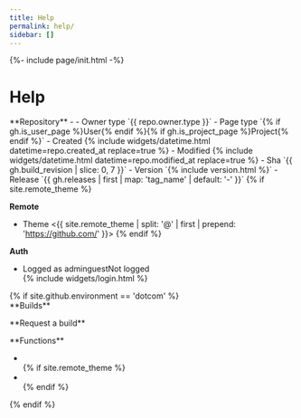 ```yaml
---
title: Help
permalink: help/
sidebar: []
---
```

{%- include page/init.html -%}
# Help
<div class="grid">
  <div markdown="1">
**Repository**
- <https://github.com/{{ gh.repository_nwo }}>
- Owner type `{{ repo.owner.type }}`
- Page type `{% if gh.is_user_page %}User{% endif %}{% if gh.is_project_page %}Project{% endif %}`
- Created {% include widgets/datetime.html datetime=repo.created_at replace=true %}
- Modified {% include widgets/datetime.html datetime=repo.modified_at replace=true %}
- Sha `{{ gh.build_revision | slice: 0, 7 }}`
- Version `{% include version.html %}`
- Release `{{ gh.releases | first | map: 'tag_name' | default: '-' }}`
{% if site.remote_theme %}

**Remote**
- Theme <{{ site.remote_theme | split: '@' | first | prepend: 'https://github.com/' }}>
{% endif %}

**Auth**
<ul>
  <li><span apply-if-parent='hidden|html:not(.logged)'>Logged as <span apply-if-parent='hidden|html:not(.role-admin)'>admin</span><span apply-if-parent='hidden|html:not(.role-guest)'>guest</span></span><span apply-if-parent='hidden|.logged'>Not logged</span></li>
  {% include widgets/login.html %}
</ul>
  </div>
  <div markdown="1">
{% if site.github.environment == 'dotcom' %}<div apply-if-parent='hidden|html:not(.role-admin)' markdown="1">
**Builds**
<ul github-api-url='repos/pages/builds/latest' github-api-text='Latest' github-api-out='status, created_at'></ul>
**Request a build**
<ul github-api-url='repos/pages/builds' github-api-method='POST' github-api-out='status'></ul>
</div>
**Functions**
<ul>
  <li switch-boolean='functions|check_build'></li>
  {% if site.remote_theme %}<li apply-if-parent='hidden|html:not(.role-admin)' switch-boolean='functions|check_remote'></li>{% endif %}
</ul>{% endif %}
  </div>
</div>